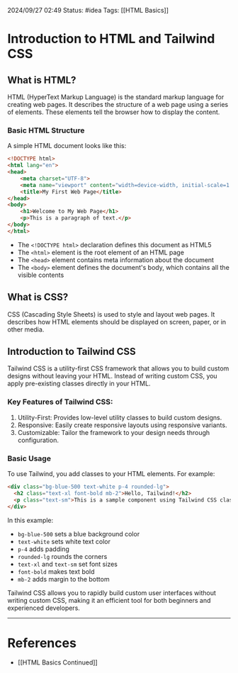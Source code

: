 2024/09/27 02:49
Status: #idea
Tags: [[HTML Basics]]

# Introduction to HTML and Tailwind CSS

## What is HTML?

HTML (HyperText Markup Language) is the standard markup language for creating web pages. It describes the structure of a web page using a series of elements. These elements tell the browser how to display the content.

### Basic HTML Structure

A simple HTML document looks like this:

```html
<!DOCTYPE html>
<html lang="en">
<head>
    <meta charset="UTF-8">
    <meta name="viewport" content="width=device-width, initial-scale=1.0">
    <title>My First Web Page</title>
</head>
<body>
    <h1>Welcome to My Web Page</h1>
    <p>This is a paragraph of text.</p>
</body>
</html>
```

- The `<!DOCTYPE html>` declaration defines this document as HTML5
- The `<html>` element is the root element of an HTML page
- The `<head>` element contains meta information about the document
- The `<body>` element defines the document's body, which contains all the visible contents

## What is CSS?

CSS (Cascading Style Sheets) is used to style and layout web pages. It describes how HTML elements should be displayed on screen, paper, or in other media.

## Introduction to Tailwind CSS

Tailwind CSS is a utility-first CSS framework that allows you to build custom designs without leaving your HTML. Instead of writing custom CSS, you apply pre-existing classes directly in your HTML.

### Key Features of Tailwind CSS:

1. Utility-First: Provides low-level utility classes to build custom designs.
2. Responsive: Easily create responsive layouts using responsive variants.
3. Customizable: Tailor the framework to your design needs through configuration.

### Basic Usage

To use Tailwind, you add classes to your HTML elements. For example:

```html
<div class="bg-blue-500 text-white p-4 rounded-lg">
  <h2 class="text-xl font-bold mb-2">Hello, Tailwind!</h2>
  <p class="text-sm">This is a sample component using Tailwind CSS classes.</p>
</div>
```

In this example:
- `bg-blue-500` sets a blue background color
- `text-white` sets white text color
- `p-4` adds padding
- `rounded-lg` rounds the corners
- `text-xl` and `text-sm` set font sizes
- `font-bold` makes text bold
- `mb-2` adds margin to the bottom

Tailwind CSS allows you to rapidly build custom user interfaces without writing custom CSS, making it an efficient tool for both beginners and experienced developers.





---
# References

- [[HTML Basics Continued]]